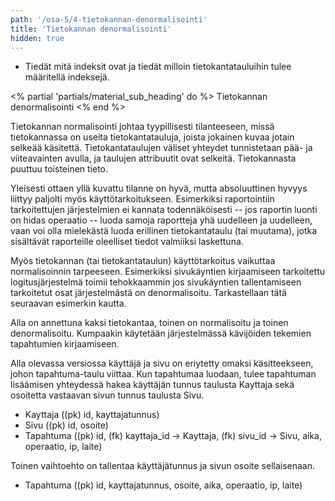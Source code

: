 ```yaml
---
path: '/osa-5/4-tietokannan-denormalisointi'
title: 'Tietokannan denormalisointi'
hidden: true
---
```



<text-box variant='learningObjectives' name='Oppimistavoitteet'>

- Tiedät mitä indeksit ovat ja tiedät milloin tietokantatauluihin tulee määritellä indeksejä.

</text-box>


<% partial 'partials/material_sub_heading' do %>
  Tietokannan denormalisointi
<% end %>

<p>
  Tietokannan normalisointi johtaa tyypillisesti tilanteeseen, missä tietokannassa on useita tietokantatauluja, joista jokainen kuvaa jotain selkeää käsitettä. Tietokantataulujen väliset yhteydet tunnistetaan pää- ja viiteavainten avulla, ja taulujen attribuutit ovat selkeitä. Tietokannasta puuttuu toisteinen tieto.
</p>

<p>
  Yleisesti ottaen yllä kuvattu tilanne on hyvä, mutta absoluuttinen hyvyys liittyy paljolti myös käyttötarkoitukseen. Esimerkiksi raportointiin tarkoitettujen järjestelmien ei kannata todennäköisesti -- jos raportin luonti on hidas operaatio -- luoda samoja raportteja yhä uudelleen ja uudelleen, vaan voi olla mielekästä luoda erillinen tietokantataulu (tai muutama), jotka sisältävät raporteille oleelliset tiedot valmiiksi laskettuna.
</p>

<p>
  Myös tietokannan (tai tietokantataulun) käyttötarkoitus vaikuttaa normalisoinnin tarpeeseen. Esimerkiksi sivukäyntien kirjaamiseen tarkoitettu logitusjärjestelmä toimii tehokkaammin jos sivukäyntien tallentamiseen tarkoitetut osat järjestelmästä on denormalisoitu. Tarkastellaan tätä seuraavan esimerkin kautta.
</p>

<p>
  Alla on annettuna kaksi tietokantaa, toinen on normalisoitu ja toinen denormalisoitu. Kumpaakin käytetään järjestelmässä kävijöiden tekemien tapahtumien kirjaamiseen.
</p>

<p>
  Alla olevassa versiossa käyttäjä ja sivu on eriytetty omaksi käsitteekseen, johon tapahtuma-taulu viittaa. Kun tapahtumaa luodaan, tulee tapahtuman lisäämisen yhteydessä hakea käyttäjän tunnus taulusta Kayttaja sekä osoitetta vastaavan sivun tunnus taulusta Sivu.
</p>


<ul>
  <li>
    Kayttaja ((pk) id, kayttajatunnus)
  </li>
  <li>
    Sivu ((pk) id, osoite)
  </li>
  <li>
    Tapahtuma ((pk) id, (fk) kayttaja_id -&gt; Kayttaja, (fk) sivu_id -&gt; Sivu, aika, operaatio, ip, laite)
  </li>
</ul>

<p>
  Toinen vaihtoehto on tallentaa käyttäjätunnus ja sivun osoite sellaisenaan.
</p>

<ul>
  <li>
    Tapahtuma ((pk) id, kayttajatunnus, osoite, aika, operaatio, ip, laite)
  </li>
</ul>

